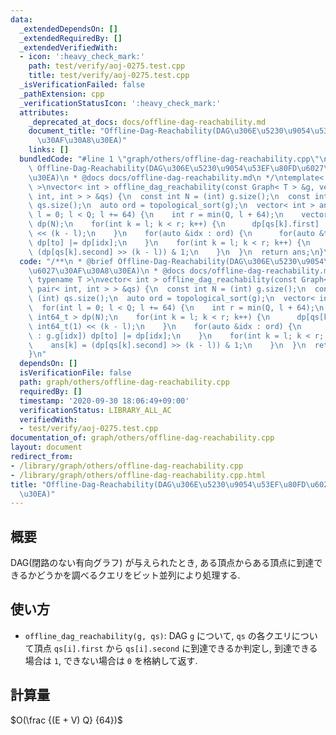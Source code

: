 ```yaml
---
data:
  _extendedDependsOn: []
  _extendedRequiredBy: []
  _extendedVerifiedWith:
  - icon: ':heavy_check_mark:'
    path: test/verify/aoj-0275.test.cpp
    title: test/verify/aoj-0275.test.cpp
  _isVerificationFailed: false
  _pathExtension: cpp
  _verificationStatusIcon: ':heavy_check_mark:'
  attributes:
    _deprecated_at_docs: docs/offline-dag-reachability.md
    document_title: "Offline-Dag-Reachability(DAG\u306E\u5230\u9054\u53EF\u80FD\u6027\
      \u30AF\u30A8\u30EA)"
    links: []
  bundledCode: "#line 1 \"graph/others/offline-dag-reachability.cpp\"\n/**\n * @brief\
    \ Offline-Dag-Reachability(DAG\u306E\u5230\u9054\u53EF\u80FD\u6027\u30AF\u30A8\
    \u30EA)\n * @docs docs/offline-dag-reachability.md\n */\ntemplate< typename T\
    \ >\nvector< int > offline_dag_reachability(const Graph< T > &g, vector< pair<\
    \ int, int > > &qs) {\n  const int N = (int) g.size();\n  const int Q = (int)\
    \ qs.size();\n  auto ord = topological_sort(g);\n  vector< int > ans(Q);\n  for(int\
    \ l = 0; l < Q; l += 64) {\n    int r = min(Q, l + 64);\n    vector< int64_t >\
    \ dp(N);\n    for(int k = l; k < r; k++) {\n      dp[qs[k].first] |= int64_t(1)\
    \ << (k - l);\n    }\n    for(auto &idx : ord) {\n      for(auto &to : g.g[idx])\
    \ dp[to] |= dp[idx];\n    }\n    for(int k = l; k < r; k++) {\n      ans[k] =\
    \ (dp[qs[k].second] >> (k - l)) & 1;\n    }\n  }\n  return ans;\n}\n"
  code: "/**\n * @brief Offline-Dag-Reachability(DAG\u306E\u5230\u9054\u53EF\u80FD\
    \u6027\u30AF\u30A8\u30EA)\n * @docs docs/offline-dag-reachability.md\n */\ntemplate<\
    \ typename T >\nvector< int > offline_dag_reachability(const Graph< T > &g, vector<\
    \ pair< int, int > > &qs) {\n  const int N = (int) g.size();\n  const int Q =\
    \ (int) qs.size();\n  auto ord = topological_sort(g);\n  vector< int > ans(Q);\n\
    \  for(int l = 0; l < Q; l += 64) {\n    int r = min(Q, l + 64);\n    vector<\
    \ int64_t > dp(N);\n    for(int k = l; k < r; k++) {\n      dp[qs[k].first] |=\
    \ int64_t(1) << (k - l);\n    }\n    for(auto &idx : ord) {\n      for(auto &to\
    \ : g.g[idx]) dp[to] |= dp[idx];\n    }\n    for(int k = l; k < r; k++) {\n  \
    \    ans[k] = (dp[qs[k].second] >> (k - l)) & 1;\n    }\n  }\n  return ans;\n\
    }\n"
  dependsOn: []
  isVerificationFile: false
  path: graph/others/offline-dag-reachability.cpp
  requiredBy: []
  timestamp: '2020-09-30 18:06:49+09:00'
  verificationStatus: LIBRARY_ALL_AC
  verifiedWith:
  - test/verify/aoj-0275.test.cpp
documentation_of: graph/others/offline-dag-reachability.cpp
layout: document
redirect_from:
- /library/graph/others/offline-dag-reachability.cpp
- /library/graph/others/offline-dag-reachability.cpp.html
title: "Offline-Dag-Reachability(DAG\u306E\u5230\u9054\u53EF\u80FD\u6027\u30AF\u30A8\
  \u30EA)"
---
```

## 概要

DAG(閉路のない有向グラフ) が与えられたとき, ある頂点からある頂点に到達できるかどうかを調べるクエリをビット並列により処理する.

## 使い方

* `offline_dag_reachability(g, qs)`: DAG `g` について, `qs` の各クエリについて頂点 `qs[i].first` から `qs[i].second` に到達できるか判定し, 到達できる場合は `1`, できない場合は `0` を格納して返す.

## 計算量

$O(\frac {(E + V) Q} {64})$
